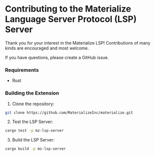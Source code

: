 # Contributing to the Materialize Language Server Protocol (LSP) Server

Thank you for your interest in the Materialize LSP! Contributions of many kinds are encouraged and most welcome.

If you have questions, please create a GitHub issue.

### Requirements
* Rust

### Building the Extension

1. Clone the repository:
```bash
git clone https://github.com/MaterializeInc/materialize.git
```
2. Test the LSP Server:
 ```bash
cargo test -p mz-lsp-server
```
3. Build the LSP Server:
```bash
cargo build -p mz-lsp-server
```

